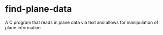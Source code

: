 # find-plane-data
A C program that reads in plane data via text and allows for manipulation of plane information
